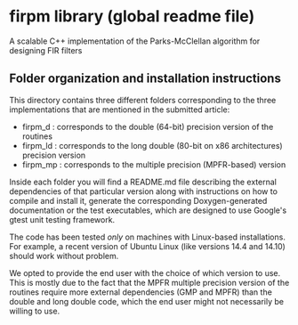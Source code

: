 firpm library (global readme file)
==================================
A scalable C++ implementation of the Parks-McClellan algorithm for designing FIR filters

## Folder organization and installation instructions

This directory contains three different folders corresponding to the
three implementations that are mentioned in the submitted article:

* firpm_d   : corresponds to the double (64-bit) precision version of the routines
* firpm_ld  : corresponds to the long double (80-bit on x86 architectures) precision version
* firpm_mp  : corresponds to the multiple precision (MPFR-based) version

Inside each folder you will find a README.md file describing the external dependencies of that
particular version along with instructions on how to compile and install it, generate the
corresponding Doxygen-generated documentation or the test executables, which are designed to
use Google's gtest unit testing framework.

The code has been tested *only* on machines with Linux-based installations. For example, a recent
version of Ubuntu Linux (like versions 14.4 and 14.10) should work without problem.

We opted to provide the end user with the choice of which version to use. This is mostly due to the
fact that the MPFR multiple precision version of the routines require more external dependencies (GMP and MPFR)
than the double and long double code, which the end user might not necessarily be willing to use.
